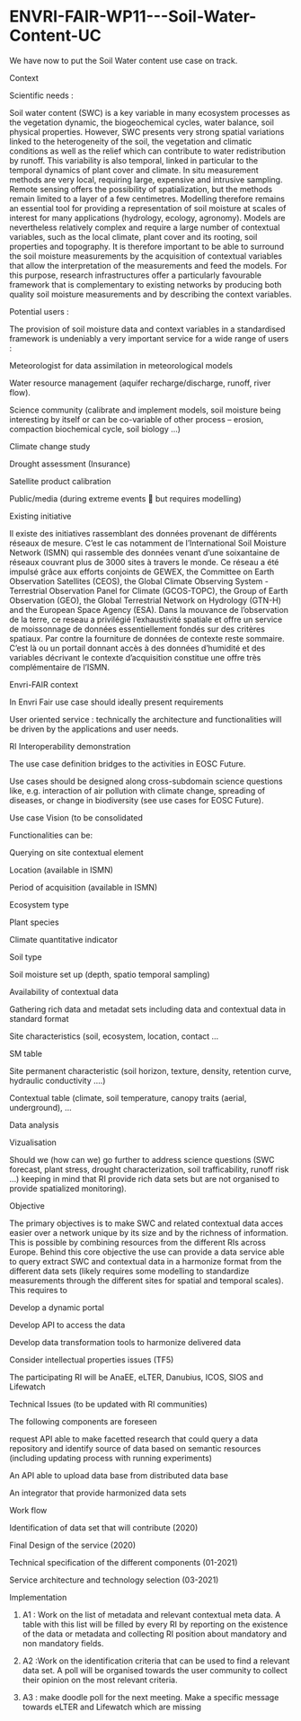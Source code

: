# ENVRI-FAIR-WP11---Soil-Water-Content-UC
We have now to put the Soil Water content use case on track.
 

Context 

Scientific needs : 

Soil water content (SWC) is a key variable in many ecosystem processes as the vegetation dynamic, the biogeochemical cycles, water balance, soil physical properties. However, SWC presents very strong spatial variations linked to the heterogeneity of the soil, the vegetation and climatic conditions as well as the relief which can contribute to water redistribution by runoff. This variability is also temporal, linked in particular to the temporal dynamics of plant cover and climate. In situ measurement methods are very local, requiring large, expensive and intrusive sampling. Remote sensing offers the possibility of spatialization, but the methods remain limited to a layer of a few centimetres. Modelling therefore remains an essential tool for providing a representation of soil moisture at scales of interest for many applications (hydrology, ecology, agronomy). Models are nevertheless relatively complex and require a large number of contextual variables, such as the local climate, plant cover and its rooting, soil properties and topography. It is therefore important to be able to surround the soil moisture measurements by the acquisition of contextual variables that allow the interpretation of the measurements and feed the models. For this purpose, research infrastructures offer a particularly favourable framework that is complementary to existing networks by producing both quality soil moisture measurements and by describing the context variables. 

Potential users : 

The provision of soil moisture data and context variables in a standardised framework is undeniably a very important service for a wide range of users :  

Meteorologist  for data assimilation in meteorological models 

Water resource management (aquifer recharge/discharge, runoff, river flow). 

Science community (calibrate and implement models, soil moisture being interesting by itself or can be co-variable of other process – erosion, compaction biochemical cycle, soil biology …) 

Climate change study 

Drought assessment (Insurance) 

Satellite product calibration 

Public/media (during extreme events  but requires modelling) 

Existing initiative 

Il existe des initiatives rassemblant des données provenant de différents réseaux de mesure. C’est le cas notamment de l’International Soil Moisture Network (ISMN) qui rassemble des données venant d’une soixantaine de réseaux couvrant plus de 3000 sites à travers le monde. Ce réseau a été impulsé grâce aux efforts conjoints de GEWEX, the Committee on Earth Observation Satellites (CEOS), the Global Climate Observing System - Terrestrial Observation Panel for Climate (GCOS-TOPC), the Group of Earth Observation (GEO), the Global Terrestrial Network on Hydrology (GTN-H) and the European Space Agency (ESA). Dans la mouvance de l’observation de la terre, ce reseau a privilégié l’exhaustivité spatiale et offre un service de moissonnage de données essentiellement fondés sur des critères spatiaux. Par contre la fourniture de données de contexte reste sommaire. C’est là ou un portail donnant accès à des données d’humidité et des variables décrivant le contexte d’acquisition constitue une offre très complémentaire de l’ISMN. 

Envri-FAIR context 

In Envri Fair use case should ideally present requirements 

User oriented service : technically the architecture and functionalities will be driven by the applications and user needs. 

RI Interoperability demonstration  

The use case definition bridges to the activities in EOSC Future. 

Use cases should be designed along cross-subdomain science questions like, e.g. interaction of air pollution with climate change, spreading of diseases, or change in biodiversity (see use cases for EOSC Future). 

Use case Vision (to be consolidated 

Functionalities can be: 

Querying on site contextual element 

Location (available in ISMN) 

Period of acquisition (available in ISMN) 

Ecosystem type 

Plant species  

Climate quantitative indicator 

Soil type 

Soil moisture set up (depth, spatio temporal sampling) 

Availability of contextual data 

Gathering rich data and metadat sets including data and contextual data in standard format 

Site characteristics (soil, ecosystem, location, contact … 

SM table 

Site permanent characteristic (soil horizon, texture, density, retention curve, hydraulic conductivity ….) 

Contextual table (climate, soil temperature, canopy traits (aerial, underground), … 

Data analysis  

Vizualisation  

Should we (how can we) go further to address science questions (SWC forecast, plant stress, drought characterization, soil trafficability, runoff risk …) keeping in mind that RI provide rich data sets but are not organised to provide spatialized monitoring). 

Objective 

The primary objectives is to make SWC and related contextual data acces easier over a network unique by its size and by the richness of information. This is possible by combining resources from the different RIs across Europe. Behind this core objective the use can provide  a data service able to query extract SWC and contextual data in a harmonize format from the different data sets (likely requires some modelling to standardize measurements through the different sites for spatial and temporal scales). This requires to 

Develop a dynamic portal 

Develop API to access the data 

Develop data transformation tools to harmonize delivered data 

Consider intellectual properties issues (TF5) 

The participating RI will be AnaEE, eLTER, Danubius, ICOS, SIOS and Lifewatch 

Technical Issues (to be updated with RI communities) 

The following components are foreseen 

request API able to make facetted research that could query a data repository and identify source of data based on semantic resources (including updating process with running experiments) 

 

An API able to upload data base from distributed data base 

An integrator that provide harmonized data sets 

 

Work flow 

Identification of data set that will contribute (2020) 

Final Design of the service (2020) 

Technical specification of the different components (01-2021) 

Service architecture and technology selection (03-2021) 


Implementation  


1) A1 : Work on the list of metadata and relevant contextual meta data. A table with this list will be filled by every RI by reporting on the existence of the data or metadata and collecting RI position about mandatory and non mandatory fields.

2) A2 :Work on the identification criteria that can be used to find a relevant data set. A poll will be organised towards the user community to collect their opinion on the most relevant criteria.

3) A3 : make doodle poll for the next meeting. Make a specific message towards eLTER and Lifewatch which are missing
